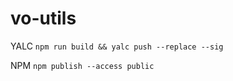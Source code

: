 # vo-utils

YALC
```npm run build && yalc push --replace --sig```

NPM
```npm publish --access public```
